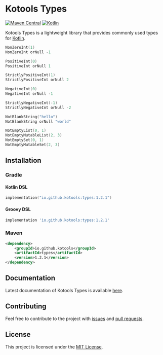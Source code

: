 # Kotools Types

[![Maven Central](https://img.shields.io/maven-central/v/io.github.kotools/types)](https://search.maven.org/artifact/io.github.kotools/types)
[![Kotlin](https://img.shields.io/badge/kotlin-1.5.31-blue.svg?logo=kotlin)][kotlin]

Kotools Types is a lightweight library that provides commonly used types for
[Kotlin].

```kotlin
NonZeroInt(1)
NonZeroInt orNull -1

PositiveInt(0)
PositiveInt orNull 1

StrictlyPositiveInt(1)
StrictlyPositiveInt orNull 2

NegativeInt(0)
NegativeInt orNull -1

StrictlyNegativeInt(-1)
StrictlyNegativeInt orNull -2

NotBlankString("hello")
NotBlankString orNull "world"

NotEmptyList(0, 1)
NotEmptyMutableList(2, 3)
NotEmptySet(0, 1)
NotEmptyMutableSet(2, 3)
```

[kotlin]: https://kotlinlang.org

## Installation

### Gradle

#### Kotlin DSL

```kotlin
implementation("io.github.kotools:types:1.2.1")
```

#### Groovy DSL

```groovy
implementation 'io.github.kotools:types:1.2.1'
```

### Maven

```xml
<dependency>
    <groupId>io.github.kotools</groupId>
    <artifactId>types</artifactId>
    <version>1.2.1</version>
</dependency>
```

## Documentation

Latest documentation of Kotools Types is available
[here](https://kotools.github.io/types).

## Contributing

Feel free to contribute to the project with
[issues](https://github.com/kotools/types/issues) and
[pull requests](https://github.com/kotools/types/pulls).

## License

This project is licensed under the
[MIT License](https://choosealicense.com/licenses/mit).
